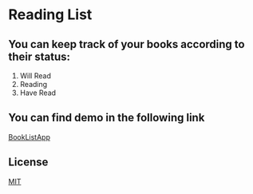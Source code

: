 # Reading List

## You can keep track of your books according to their status:
1. Will Read
2. Reading
3. Have Read

## You can find demo in the following link
[BookListApp](https://razarifa.github.io/library.github.io/)

## License
[MIT](https://choosealicense.com/licenses/mit/)
